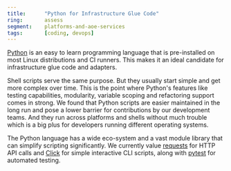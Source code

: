 ```yaml
---
title:      "Python for Infrastructure Glue Code"
ring:       assess
segment:    platforms-and-aoe-services
tags:       [coding, devops]
---
```


[Python](https://www.python.org) is an easy to learn programming language that is pre-installed on most Linux distributions and CI runners.
This makes it an ideal candidate for infrastructure glue code and adapters.

Shell scripts serve the same purpose.
But they usually start simple and get more complex over time.
This is the point where Python's features like testing capabilities, modularity, variable scoping and refactoring support comes in strong.
We found that Python scripts are easier maintained in the long run and pose a lower barrier for contributions by our development teams.
And they run across platforms and shells without much trouble which is a big plus for developers running different operating systems.

The Python language has a wide eco-system and a vast module library that can simplify scripting significantly.
We currently value [requests](https://pypi.org/project/requests/) for HTTP API calls and [Click](https://click.palletsprojects.com/en/7.x/) for simple interactive CLI scripts, along with [pytest](https://docs.pytest.org/) for automated testing.
